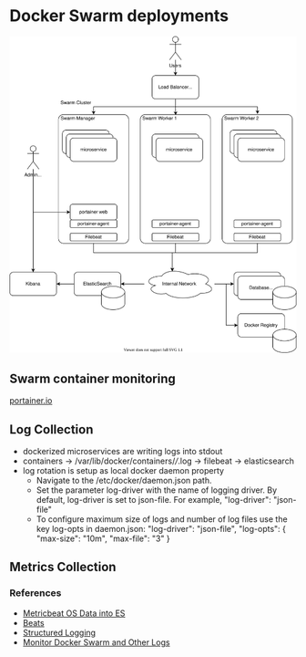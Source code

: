# Docker Swarm deployments

![reference architecture](docker-swarm-reference-architecture.svg)

## Swarm container monitoring
[portainer.io](https://www.portainer.io/) 

## Log Collection 
* dockerized microservices are writing logs into stdout
* containers -> /var/lib/docker/containers/*/*.log -> filebeat -> elasticsearch
* log rotation is setup as local docker daemon property 
  * Navigate to the /etc/docker/daemon.json path.
  * Set the parameter log-driver with the name of logging driver. By default, log-driver is set to json-file.
    For example, "log-driver": "json-file"
  * To configure maximum size of logs and number of log files use the key log-opts in daemon.json:
    "log-driver": "json-file", "log-opts": { "max-size": "10m", "max-file": "3" }

## Metrics Collection

### References
* [Metricbeat OS  Data into ES](https://www.baeldung.com/ops/os-data-into-elastic-stack)
* [Beats](https://www.elastic.co/beats/)
* [Structured Logging](https://www.innoq.com/en/blog/structured-logging/)
* [Monitor Docker Swarm and Other Logs](https://dzone.com/articles/centralize-logging-with-docker-swarm-logstash-and)

